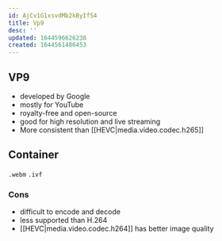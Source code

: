 ```yaml
---
id: AjCv1G1xsvdMb2kByIfS4
title: Vp9
desc: ''
updated: 1644596626238
created: 1644561486453
---
```


## VP9
* developed by Google
* mostly for YouTube
* royalty-free and open-source
* good for high resolution and live streaming
* More consistent than [[HEVC|media.video.codec.h265]]

## Container
`.webm`
`.ivf`

### Cons
* difficult to encode and decode
* less supported than H.264
* [[HEVC|media.video.codec.h264]] has better image quality
